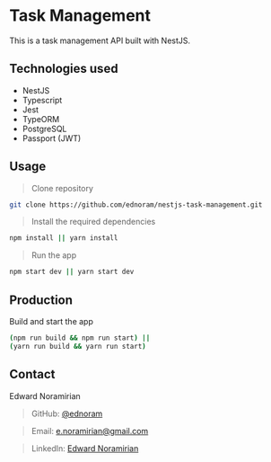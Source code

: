 # Task Management

This is a task management API built with NestJS.

## Technologies used
- NestJS
- Typescript
- Jest
- TypeORM
- PostgreSQL
- Passport (JWT)


## Usage

> Clone repository

```bash
git clone https://github.com/ednoram/nestjs-task-management.git
```

> Install the required dependencies

```bash
npm install || yarn install
```

> Run the app
```bash
npm start dev || yarn start dev
```

## Production

Build and start the app
```bash
(npm run build && npm run start) ||
(yarn run build && yarn run start)
```

## Contact

Edward Noramirian

> GitHub: [@ednoram](https://github.com/ednoram)

> Email: <e.noramirian@gmail.com>

> LinkedIn: [Edward Noramirian](https://www.linkedin.com/in/edward-noramirian)
